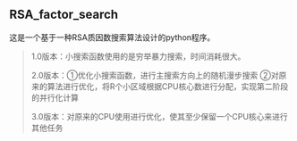 ## RSA_factor_search

这是一个基于一种RSA质因数搜索算法设计的python程序。

> 1.0版本：小搜索函数使用的是穷举暴力搜索，时间消耗很大。
>
> 2.0版本：①优化小搜索函数，进行主搜索方向上的随机漫步搜索
>         ②对原来的算法进行优化，将R个小区域根据CPU核心数进行分配，实现第二阶段的并行化计算
>
> 3.0版本：对原来的CPU使用进行优化，使其至少保留一个CPU核心来进行其他任务
